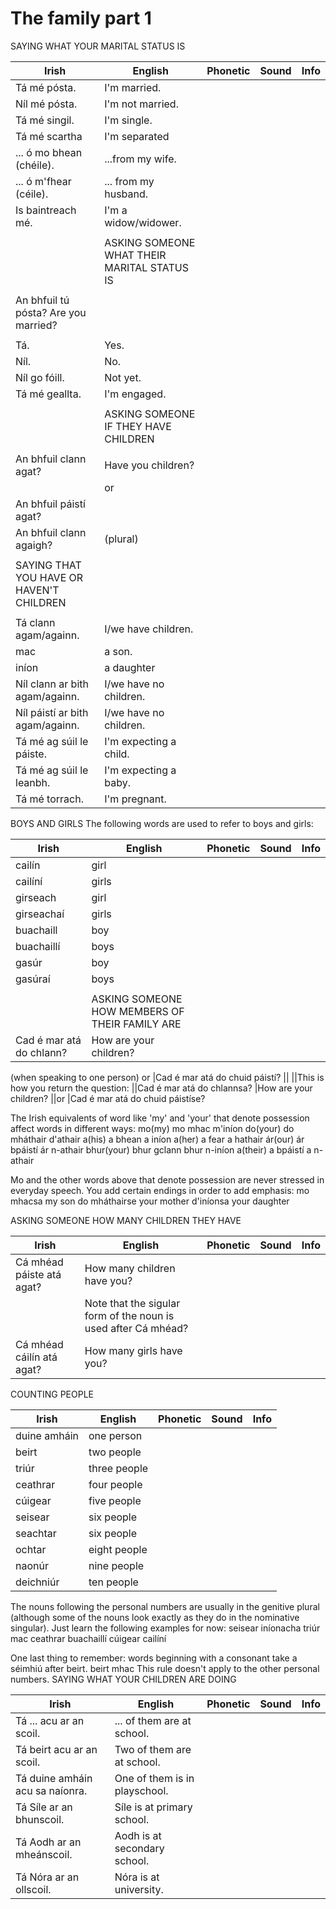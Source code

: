 # The family part 1


SAYING WHAT YOUR MARITAL STATUS IS

|Irish|English|Phonetic|Sound|Info|
|------|-------|--------|-----|----|
|Tá mé pósta. |I'm married.
|Níl mé pósta. |I'm not married.
|Tá mé singil. |I'm single.
|Tá mé scartha |I'm separated
|... ó mo bhean (chéile). |...from my wife.
|... ó m'fhear (céile). |... from my husband.
|Is baintreach mé. |I'm a widow/widower.
||
||ASKING SOMEONE WHAT THEIR MARITAL STATUS IS
||
|An bhfuil tú pósta? Are you married?
||
|Tá. |Yes.
|Níl. |No.
|Níl go fóill. |Not yet.
|Tá mé geallta. |I'm engaged.
||
||ASKING SOMEONE IF THEY HAVE CHILDREN
||
|An bhfuil clann agat? |Have you children?
||or
|An bhfuil páistí agat?
|An bhfuil clann agaigh?|(plural)
||
|SAYING THAT YOU HAVE OR HAVEN'T CHILDREN
||
|Tá clann agam/againn. |I/we have children.
|mac |a son.
|iníon |a daughter
|Níl clann ar bith agam/againn. |I/we have no children.
|Níl páistí ar bith agam/againn. |I/we have no children.
|Tá mé ag súil le páiste. |I'm expecting a child.
|Tá mé ag súil le leanbh. |I'm expecting a baby.
|Tá mé torrach. |I'm pregnant.

BOYS AND GIRLS
The following words are used to refer to boys and girls:

|Irish|English|Phonetic|Sound|Info|
|------|-------|--------|-----|----|
|cailín	|girl
|cailíní	|girls
|girseach	|girl
|girseachaí	|girls
|buachaill	|boy
|buachaillí	|boys
|gasúr	|boy
|gasúraí	|boys
||
||ASKING SOMEONE HOW MEMBERS OF THEIR FAMILY ARE
|Cad é mar atá do chlann? |How are your children?
(when speaking to one person)
or
|Cad é mar atá do chuid páistí?
||
||This is how you return the question:
||Cad é mar atá do chlannsa? |How are your children?
||or
|Cad é mar atá do chuid páistíse?


The Irish equivalents of word like 'my' and 'your' that denote possession affect words in different ways:
mo(my)	mo mhac	m'iníon
do(your)	do mháthair	d'athair
a(his)	a bhean	a iníon
a(her)	a fear	a hathair
ár(our)	ár bpáistí	ár n-athair
bhur(your)	bhur gclann	bhur n-iníon
a(their)	a bpáistí	a n-athair

Mo and the other words above that denote possession are never stressed in everyday speech. You add certain endings in order to add emphasis:
mo mhacsa	my son
do mháthairse	your mother
d'iníonsa	your daughter

ASKING SOMEONE HOW MANY CHILDREN THEY HAVE

|Irish|English|Phonetic|Sound|Info|
|------|-------|--------|-----|----|
|Cá mhéad páiste atá agat? |How many children have you?
||Note that the sigular form of the noun is used after Cá mhéad?
|Cá mhéad cáilín atá agat? |How many girls have you?

COUNTING PEOPLE

|Irish|English|Phonetic|Sound|Info|
|------|-------|--------|-----|----|
|duine amháin	|one person
|beirt	|two people
|triúr	|three people
|ceathrar	|four people
|cúigear	|five people
|seisear	|six people
|seachtar	|six people
|ochtar	|eight people
|naonúr	|nine people
|deichniúr	|ten people

The nouns following the personal numbers are usually in the genitive plural (although some of the nouns look exactly as they do in the nominative singular). Just learn the following examples for now:
seisear iníonacha
triúr mac
ceathrar buachaillí
cúigear cailíní

One last thing to remember: words beginning with a consonant take a séimhiú after beirt.
beirt mhac
This rule doesn't apply to the other personal numbers.
SAYING WHAT YOUR CHILDREN ARE DOING

|Irish|English|Phonetic|Sound|Info|
|------|-------|--------|-----|----|
|Tá ... acu ar an scoil. |... of them are at school.
|Tá beirt acu ar an scoil. |Two of them are at school.
|Tá duine amháin acu sa naíonra. |One of them is in playschool.
|Tá Síle ar an bhunscoil. |Síle is at primary school.
|Tá Aodh ar an mheánscoil. |Aodh is at secondary school.
|Tá Nóra ar an ollscoil. |Nóra is at university.
